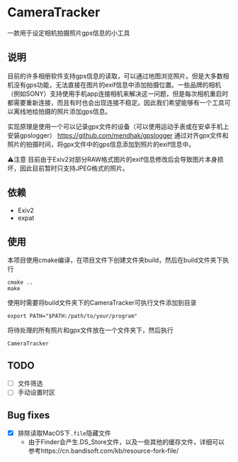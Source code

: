 # CameraTracker
一款用于设定相机拍摄照片gps信息的小工具

## 说明
目前的许多相册软件支持gps信息的读取，可以通过地图浏览照片。但是大多数相机没有gps功能，无法直接在图片的exif信息中添加拍摄位置。一些品牌的相机（例如SONY）支持使用手机app连接相机来解决这一问题，但是每次相机重启时都需要重新连接，而且有时也会出现连接不稳定。因此我们希望能够有一个工具可以离线地给拍摄的照片添加gps信息。

实现原理是使用一个可以记录gpx文件的设备（可以使用运动手表或在安卓手机上安装gpslogger）
https://github.com/mendhak/gpslogger
通过对齐gpx文件和照片的拍摄时间，将gpx文件中的gps信息添加到照片的exif信息中。

⚠️注意 目前由于Exiv2对部分RAW格式图片的exif信息修改后会导致图片本身损坏，因此目前暂时只支持JPEG格式的照片。

## 依赖
- Exiv2
- expat

## 使用
本项目使用cmake编译，在项目文件下创建文件夹build，然后在build文件夹下执行
```shell
cmake ..
make
```
使用时需要将build文件夹下的CameraTracker可执行文件添加到目录
```shell
export PATH="$PATH:/path/to/your/program"
```
将待处理的所有照片和gpx文件放在一个文件夹下，然后执行
```
CameraTracker
```

## TODO
- [ ] 文件筛选
- [ ] 手动设置时区

## Bug fixes
- [x] 排除读取MacOS下`.file`隐藏文件
  - 由于Finder会产生.DS_Store文件，以及一些其他的缓存文件，详细可以参考https://cn.bandisoft.com/kb/resource-fork-file/
